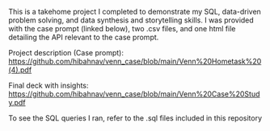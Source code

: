 This is a takehome project I completed to demonstrate my SQL, data-driven problem solving, and data synthesis and storytelling skills. 
I was provided with the case prompt (linked below), two .csv files, and one html file detailing the API relevant to the case prompt.

Project description (Case prompt): https://github.com/hibahnav/venn_case/blob/main/Venn%20Hometask%20(4).pdf

Final deck with insights: https://github.com/hibahnav/venn_case/blob/main/Venn%20Case%20Study.pdf

To see the SQL queries I ran, refer to the .sql files included in this repository

